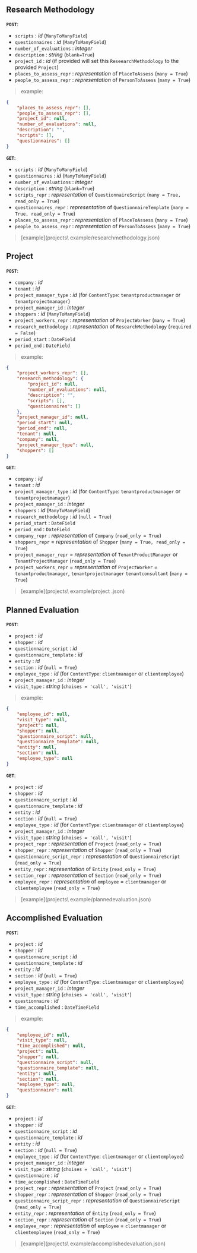 
## Research Methodology

**`POST`**:

- `scripts` : *id* (`ManyToManyField`)
- `questionnaires` : *id* (`ManyToManyField`)
- `number_of_evaluations` : *integer*
- `description` : *string* (`blank=True`)
- `project_id` : *id* (if provided will set this `ReseearchMethodology` to the provided `Project`)
- `places_to_assess_repr` : *representation* of `PlaceToAssess` (`many = True`)
- `people_to_assess_repr` : *representation* of `PersonToAssess` (`many = True`)

> example:
```json
{
    "places_to_assess_repr": [],
    "people_to_assess_repr": [],
    "project_id": null,
    "number_of_evaluations": null,
    "description": "",
    "scripts": [],
    "questionnaires": []
}
```

**`GET`**:

- `scripts` : *id* (`ManyToManyField`)
- `questionnaires` : *id* (`ManyToManyField`)
- `number_of_evaluations` : *integer*
- `description` : *string* (`blank=True`)
- `scripts_repr` : *representation* of `QuestionnaireScript` (`many = True, read_only = True`)
- `questionnaires_repr` : *representation* of `QuestionnaireTemplate` (`many = True, read_only = True`)
- `places_to_assess_repr` : *representation* of `PlaceToAssess` (`many = True`)
- `people_to_assess_repr` : *representation* of `PersonToAssess` (`many = True`)

> [example](projects\ example/researchmethodology.json)

## Project

**`POST`**:

- `company` : *id*
- `tenant` : *id*
- `project_manager_type` : *id* (for `ContentType`: `tenantproductmanager` or `tenantprojectmanager`)
- `project_manager_id` : *integer*
- `shoppers` : *id* (`ManyToManyField`)
- `project_workers_repr` : *representation* of `ProjectWorker` (`many = True`)
- `research_methodology` : *representation* of `ResearchMethodology`  (`required = False`)
- `period_start` : `DateField`
- `period_end` : `DateField`

> example:
```json
{
    "project_workers_repr": [],
    "research_methodology": {
        "project_id": null,
        "number_of_evaluations": null,
        "description": "",
        "scripts": [],
        "questionnaires": []
    },
    "project_manager_id": null,
    "period_start": null,
    "period_end": null,
    "tenant": null,
    "company": null,
    "project_manager_type": null,
    "shoppers": []
}
```

**`GET`**:

- `company` : *id*
- `tenant` : *id*
- `project_manager_type` : *id* (for `ContentType`: `tenantproductmanager` or `tenantprojectmanager`)
- `project_manager_id` : *integer*
- `shoppers` : *id* (`ManyToManyField`)
- `research_methodology` : *id* (`null = True`)
- `period_start` : `DateField`
- `period_end` : `DateField`
- `company_repr` :  *representation* of `Company` (`read_only = True`)
- `shoppers_repr` = *representation* of `Shopper` (`many = True, read_only = True`)
- `project_manager_repr` = *representation* of `TenantProductManager` or `TenantProjectManager` (`read_only = True`)
- `project_workers_repr` = *representation* of `ProjectWorker` = `tenantproductmanager`, `tenantprojectmanager` `tenantconsultant` (`many = True`)

> [example](projects\ example/project	.json)

## Planned Evaluation

**`POST`**:

- `project` : *id*
- `shopper` : *id*
- `questionnaire_script` : *id*
- `questionnaire_template` : *id*
- `entity` : *id*
- `section` : *id* (`null = True`)
- `employee_type` : *id* (for `ContentType`: `clientmanager` or `clientemployee`)
- `project_manager_id` : *integer*
- `visit_type` : *string* (`choises = 'call', 'visit'`)

> example:
```json
{
    "employee_id": null,
    "visit_type": null,
    "project": null,
    "shopper": null,
    "questionnaire_script": null,
    "questionnaire_template": null,
    "entity": null,
    "section": null,
    "employee_type": null
}
```

**`GET`**:

- `project` : *id*
- `shopper` : *id*
- `questionnaire_script` : *id*
- `questionnaire_template` : *id*
- `entity` : *id*
- `section` : *id* (`null = True`)
- `employee_type` : *id* (for `ContentType`: `clientmanager` or `clientemployee`)
- `project_manager_id` : *integer*
- `visit_type` : *string* (`choises = 'call', 'visit'`)
- `project_repr` : *representation* of `Project` (`read_only = True`)
- `shopper_repr` : *representation* of `Shopper` (`read_only = True`)
- `questionnaire_script_repr` : *representation* of `QuestionnaireScript` (`read_only = True`)
- `entity_repr` : *representation* of `Entity` (`read_only = True`)
- `section_repr` : *representation* of `Section` (`read_only = True`)
- `employee_repr` : *representation* of `employee` = `clientmanager` or `clientemployee` (`read_only = True`)

> [example](projects\ example/plannedevaluation.json)

## Accomplished Evaluation

**`POST`**:

- `project` : *id*
- `shopper` : *id*
- `questionnaire_script` : *id*
- `questionnaire_template` : *id*
- `entity` : *id*
- `section` : *id* (`null = True`)
- `employee_type` : *id* (for `ContentType`: `clientmanager` or `clientemployee`)
- `project_manager_id` : *integer*
- `visit_type` : *string* (`choises = 'call', 'visit'`)
- `questionnaire` : *id*
- `time_accomplished` : `DateTimeField`

> example:
```json
{
    "employee_id": null,
    "visit_type": null,
    "time_accomplished": null,
    "project": null,
    "shopper": null,
    "questionnaire_script": null,
    "questionnaire_template": null,
    "entity": null,
    "section": null,
    "employee_type": null,
    "questionnaire": null
}
```

**`GET`**:

- `project` : *id*
- `shopper` : *id*
- `questionnaire_script` : *id*
- `questionnaire_template` : *id*
- `entity` : *id*
- `section` : *id* (`null = True`)
- `employee_type` : *id* (for `ContentType`: `clientmanager` or `clientemployee`)
- `project_manager_id` : *integer*
- `visit_type` : *string* (`choises = 'call', 'visit'`)
- `questionnaire` : *id*
- `time_accomplished` : `DateTimeField`
- `project_repr` : *representation* of `Project` (`read_only = True`)
- `shopper_repr` : *representation* of `Shopper` (`read_only = True`)
- `questionnaire_script_repr` : *representation* of `QuestionnaireScript` (`read_only = True`)
- `entity_repr` : *representation* of `Entity` (`read_only = True`)
- `section_repr` : *representation* of `Section` (`read_only = True`)
- `employee_repr` : *representation* of `employee` = `clientmanager` or `clientemployee` (`read_only = True`)

> [example](projects\ example/accomplishedevaluation.json)